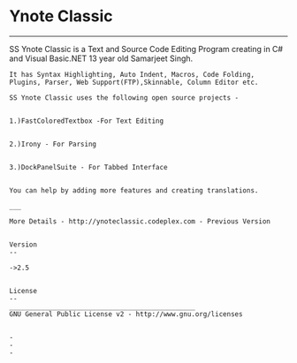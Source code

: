 Ynote Classic
====
_____________


SS Ynote Classic is a Text and Source Code Editing Program creating in C# and Visual Basic.NET  13 year old Samarjeet Singh.
    


    It has Syntax Highlighting, Auto Indent, Macros, Code Folding, Plugins, Parser, Web Support(FTP),Skinnable, Column Editor etc.
    
    SS Ynote Classic uses the following open source projects -
    
    
    1.)FastColoredTextbox -For Text Editing
    
    
    2.)Irony - For Parsing
    
    
    3.)DockPanelSuite - For Tabbed Interface
    
    
    You can help by adding more features and creating translations.
    
    ___
    
    More Details - http://ynoteclassic.codeplex.com - Previous Version
    
    
    Version
    --
    
    ->2.5
    
    
    License
    --
    _______________________________________________
    GNU General Public License v2 - http://www.gnu.org/licenses
    
    
    - 
    -
    -    
